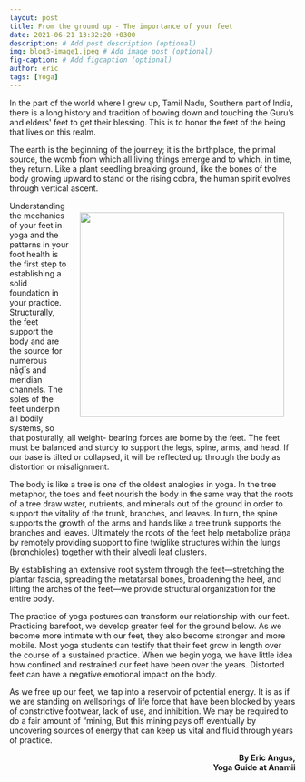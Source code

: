 ```yaml
---
layout: post
title: From the ground up - The importance of your feet
date: 2021-06-21 13:32:20 +0300
description: # Add post description (optional)
img: blog3-image1.jpeg # Add image post (optional)
fig-caption: # Add figcaption (optional)
author: eric
tags: [Yoga]
---
```

In the part of the world where I grew up, Tamil Nadu, Southern part of India, there is a long history and tradition of bowing down and touching the Guru’s and elders' feet to get their blessing. This is to honor the feet of the being that lives on this realm.

The earth is the beginning of the journey; it is the birthplace, the primal source, the womb from which all living things emerge and to which, in time, they return. Like a plant seedling breaking ground, like the bones of the body growing upward to stand or the rising cobra, the human spirit evolves through vertical ascent. 

<img style="float:right; padding:20px" src="{{site.baseurl}}/assets/img/blog3-image4.jpeg" width="360">

Understanding the mechanics of your feet in yoga and the patterns in your foot health is the first step to establishing a solid foundation in your practice. Structurally, the feet support the body and are the source for numerous nāḍīs and meridian channels. The soles of the feet underpin all bodily systems, so that posturally, all weight- bearing forces are borne by the feet. The feet must be balanced and sturdy to support the legs, spine, arms, and head. If our base is tilted or collapsed, it will be reflected up through the body as distortion or misalignment.

The body is like a tree is one of the oldest analogies in yoga. In the tree metaphor, the toes and feet nourish the body in the same way that the roots of a tree draw water, nutrients, and minerals out of the ground in order to support the vitality of the trunk, branches, and leaves. In turn, the spine supports the growth of the arms and hands like a tree trunk supports the branches and leaves. Ultimately the roots of the feet help metabolize prāṇa by remotely providing support to fine twiglike structures within the lungs (bronchioles) together with their alveoli leaf clusters.

By establishing an extensive root system through the feet—stretching the plantar fascia, spreading the metatarsal bones, broadening the heel, and lifting the arches of the feet—we provide structural organization for the entire body.

The practice of yoga postures can transform our relationship with our feet. Practicing barefoot, we develop greater feel for the ground below. As we become more intimate with our feet, they also become stronger and more mobile. Most yoga students can testify that their feet grow in length over the course of a sustained practice. When we begin yoga, we have little idea how confined and restrained our feet have been over the years. Distorted feet can have a negative emotional impact on the body.

As we free up our feet, we tap into a reservoir of potential energy. It is as if we are standing on wellsprings of life force that have been blocked by years of constrictive footwear, lack of use, and inhibition. We may be required to do a fair amount of “mining, But this mining pays off eventually by uncovering sources of energy that can keep us vital and fluid through years of practice.

<P align=right><strong>By Eric Angus, <br/>Yoga Guide at Anamii</strong></P>